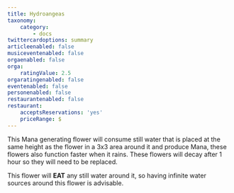 ```yaml
---
title: Hydroangeas
taxonomy:
    category:
        - docs
twittercardoptions: summary
articleenabled: false
musiceventenabled: false
orgaenabled: false
orga:
    ratingValue: 2.5
orgaratingenabled: false
eventenabled: false
personenabled: false
restaurantenabled: false
restaurant:
    acceptsReservations: 'yes'
    priceRange: $
---
```


This Mana generating flower will consume still water that is placed at the same height as the flower in a 3x3 area around it and produce Mana, these flowers also function faster when it rains. These flowers will decay after 1 hour so they will need to be replaced.

This flower will **EAT** any still water around it, so having infinite water sources around this flower is advisable.


